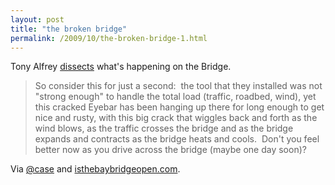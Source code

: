```yaml
---
layout: post
title: "the broken bridge"
permalink: /2009/10/the-broken-bridge-1.html
---
```


<p>Tony Alfrey <a href="http://www.sci-experiments.com/BrokenBridge/BrokenBridge.html">dissects</a> what's happening on the Bridge.</p>

<blockquote>
So consider this for just a second:&nbsp; the tool that they installed was not "strong enough" to handle the total load (traffic, roadbed, wind), yet this cracked Eyebar has been hanging up there for long enough to get nice and rusty, with this big crack that wiggles back and forth as the wind blows, as the traffic crosses the bridge and as the bridge expands and contracts as the bridge heats and cools.&nbsp; Don't you feel better now as you drive across the bridge (maybe one day soon)?</blockquote>

<p>Via <a href="http://twitter.com/case">@case</a> and <a href="http://isthebaybridgeopen.com/">isthebaybridgeopen.com</a>.</p>


